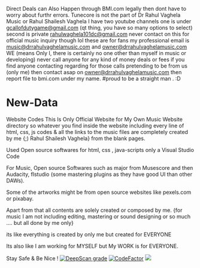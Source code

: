 Direct Deals can Also Happen through BMI.com legally then dont have to worry about furthr errors.
Tunecore is not the part of Dr Rahul Vaghela Music or Rahul Shailesh Vaghela
I have two youtube channels 
one is under gcallofdutygame@gmail.com (qt thing, you have so many options to select)
second is private rahulwaghela101dc@gmail.com
never contact on this for official music inquiry though lol 
these are for fans
my professional email is music@drrahulvaghelamusic.com and owner@drrahulvaghelamusic.com
WE (means Only I, there is certainly no one other than myself in music or developing) never call anyone for any kind of money deals or fees if you find anyone contacting regarding for those calls pretending to be from us (only me) then contact asap on owner@drrahulvaghelamusic.com then report file to bmi.com under my name.
#proud to be a straight man . :D

# New-Data
Website Codes
This Is Only Official Website for My Own Music Website directory so whatever you find inside the website including every line of html, css, js codes & all the links to the music files are completely created by me {;) Rahul Shailesh Vaghela} from the blank pages.

Used Open source softwares for html, css , java-scripts only a Visual Studio Code

For Music, Open source Softwares such as major from Musescore and then Audacity, flstudio (some mastering plugins as they have good UI than other DAWs).

Some of the artworks might be from open source websites like pexels.com or pixabay.

Apart from that all contents are solely created or composed by me. {for music I am not including editing, mastering or sound designing or so  much .... but all done by me only}

its like everything is created by only me but created for EVERYONE

Its also like I am working for MYSELF but My WORK is for EVERYONE.

Stay Safe & Be Nice !
<a href="https://deepscan.io/dashboard#view=project&tid=3694&pid=5435&bid=41712"><img src="https://deepscan.io/api/teams/3694/projects/5435/branches/41712/badge/grade.svg" alt="DeepScan grade"></a>
<a href="https://www.codefactor.io/repository/github/drrahulvaghelamusic/new-data/overview/add-code-of-conduct-1"><img src="https://www.codefactor.io/repository/github/drrahulvaghelamusic/new-data/badge/add-code-of-conduct-1" alt="CodeFactor" /></a>
<img src='https://bettercodehub.com/edge/badge/DrRahulVaghelaMusic/New-Data?branch=master'>
